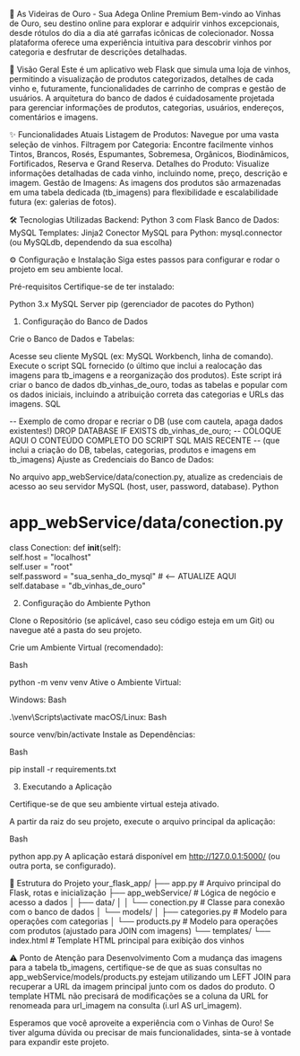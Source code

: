 🍷 As Videiras de Ouro - Sua Adega Online Premium
Bem-vindo ao Vinhas de Ouro, seu destino online para explorar e adquirir vinhos excepcionais, desde rótulos do dia a dia até garrafas icônicas de colecionador. Nossa plataforma oferece uma experiência intuitiva para descobrir vinhos por categoria e desfrutar de descrições detalhadas.


🚀 Visão Geral
Este é um aplicativo web Flask que simula uma loja de vinhos, permitindo a visualização de produtos categorizados, detalhes de cada vinho e, futuramente, funcionalidades de carrinho de compras e gestão de usuários. A arquitetura do banco de dados é cuidadosamente projetada para gerenciar informações de produtos, categorias, usuários, endereços, comentários e imagens.


✨ Funcionalidades Atuais
Listagem de Produtos: Navegue por uma vasta seleção de vinhos.
Filtragem por Categoria: Encontre facilmente vinhos Tintos, Brancos, Rosés, Espumantes, Sobremesa, Orgânicos, Biodinâmicos, Fortificados, Reserva e Grand Reserva.
Detalhes do Produto: Visualize informações detalhadas de cada vinho, incluindo nome, preço, descrição e imagem.
Gestão de Imagens: As imagens dos produtos são armazenadas em uma tabela dedicada (tb_imagens) para flexibilidade e escalabilidade futura (ex: galerias de fotos).


🛠️ Tecnologias Utilizadas
Backend: Python 3 com Flask
Banco de Dados: MySQL
Templates: Jinja2
Conector MySQL para Python: mysql.connector (ou MySQLdb, dependendo da sua escolha)


⚙️ Configuração e Instalação
Siga estes passos para configurar e rodar o projeto em seu ambiente local.

Pré-requisitos
Certifique-se de ter instalado:

Python 3.x
MySQL Server
pip (gerenciador de pacotes do Python)



1. Configuração do Banco de Dados

Crie o Banco de Dados e Tabelas:

Acesse seu cliente MySQL (ex: MySQL Workbench, linha de comando).
Execute o script SQL fornecido (o último que inclui a realocação das imagens para tb_imagens e a reorganização dos produtos). Este script irá criar o banco de dados db_vinhas_de_ouro, todas as tabelas e popular com os dados iniciais, incluindo a atribuição correta das categorias e URLs das imagens.
SQL

-- Exemplo de como dropar e recriar o DB (use com cautela, apaga dados existentes!)
DROP DATABASE IF EXISTS db_vinhas_de_ouro;
-- COLOQUE AQUI O CONTEÚDO COMPLETO DO SCRIPT SQL MAIS RECENTE
-- (que inclui a criação do DB, tabelas, categorias, produtos e imagens em tb_imagens)
Ajuste as Credenciais do Banco de Dados:

No arquivo app_webService/data/conection.py, atualize as credenciais de acesso ao seu servidor MySQL (host, user, password, database).
Python

# app_webService/data/conection.py

class Conection:
    def __init__(self):<br>
        self.host = "localhost"<br>
        self.user = "root"<br>
        self.password = "sua_senha_do_mysql" # <-- ATUALIZE AQUI<br>
        self.database = "db_vinhas_de_ouro"<br>


2. Configuração do Ambiente Python

Clone o Repositório (se aplicável, caso seu código esteja em um Git) ou navegue até a pasta do seu projeto.

Crie um Ambiente Virtual (recomendado):

Bash

python -m venv venv
Ative o Ambiente Virtual:

Windows:
Bash

.\venv\Scripts\activate
macOS/Linux:
Bash

source venv/bin/activate
Instale as Dependências:

Bash

pip install -r requirements.txt

3. Executando a Aplicação

Certifique-se de que seu ambiente virtual esteja ativado.

A partir da raiz do seu projeto, execute o arquivo principal da aplicação:

Bash

python app.py
A aplicação estará disponível em http://127.0.0.1:5000/ (ou outra porta, se configurado).


📂 Estrutura do Projeto
your_flask_app/
├── app.py                      # Arquivo principal do Flask, rotas e inicialização
├── app_webService/             # Lógica de negócio e acesso a dados
│   ├── data/
│   │   └── conection.py        # Classe para conexão com o banco de dados
│   └── models/
│       ├── categories.py       # Modelo para operações com categorias
│       └── products.py         # Modelo para operações com produtos (ajustado para JOIN com imagens)
└── templates/
    └── index.html              # Template HTML principal para exibição dos vinhos


⚠️ Ponto de Atenção para Desenvolvimento
Com a mudança das imagens para a tabela tb_imagens, certifique-se de que as suas consultas no app_webService/models/products.py estejam utilizando um LEFT JOIN para recuperar a URL da imagem principal junto com os dados do produto. O template HTML não precisará de modificações se a coluna da URL for renomeada para url_imagem na consulta (i.url AS url_imagem).


Esperamos que você aproveite a experiência com o Vinhas de Ouro! Se tiver alguma dúvida ou precisar de mais funcionalidades, sinta-se à vontade para expandir este projeto.
